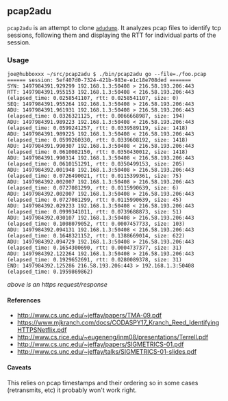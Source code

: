 ## pcap2adu

`pcap2adu` is an attempt to clone [`adudump`](http://www.cs.unc.edu/~jeffay/papers/TMA-09.pdf). It analyzes pcap files to identify tcp sessions, following them and displaying the RTT for individual parts of the session.

### Usage
```
joe@hubboxxx ~/src/pcap2adu $ ./bin/pcap2adu go --file=./foo.pcap
====== session: 5ef407d0-7324-421b-983e-e1c18e708ded =======
SYN: 1497984391.929299 192.168.1.3:50408 > 216.58.193.206:443
RTT: 1497984391.955153 192.168.1.3:50408 < 216.58.193.206:443 (elapsed_time: 0.0258541107, rtt: 0.0258541107, size: 0)
SEQ: 1497984391.955264 192.168.1.3:50408 > 216.58.193.206:443
ADU: 1497984391.961931 192.168.1.3:50408 > 216.58.193.206:443 (elapsed_time: 0.0326321125, rtt: 0.0066668987, size: 194)
ADU: 1497984391.989223 192.168.1.3:50408 < 216.58.193.206:443 (elapsed_time: 0.0599241257, rtt: 0.0339589119, size: 1418)
ADU: 1497984391.989225 192.168.1.3:50408 < 216.58.193.206:443 (elapsed_time: 0.0599260330, rtt: 0.0339608192, size: 1418)
ADU: 1497984391.990307 192.168.1.3:50408 < 216.58.193.206:443 (elapsed_time: 0.0610082150, rtt: 0.0350430012, size: 1418)
ADU: 1497984391.990314 192.168.1.3:50408 < 216.58.193.206:443 (elapsed_time: 0.0610151291, rtt: 0.0350499153, size: 205)
ADU: 1497984392.001948 192.168.1.3:50408 > 216.58.193.206:443 (elapsed_time: 0.0726490021, rtt: 0.0115399361, size: 75)
ADU: 1497984392.002007 192.168.1.3:50408 > 216.58.193.206:443 (elapsed_time: 0.0727081299, rtt: 0.0115990639, size: 6)
ADU: 1497984392.002007 192.168.1.3:50408 > 216.58.193.206:443 (elapsed_time: 0.0727081299, rtt: 0.0115990639, size: 45)
ADU: 1497984392.029233 192.168.1.3:50408 < 216.58.193.206:443 (elapsed_time: 0.0999341011, rtt: 0.0739688873, size: 51)
ADU: 1497984392.030107 192.168.1.3:50408 > 216.58.193.206:443 (elapsed_time: 0.1008079052, rtt: 0.0007457733, size: 103)
ADU: 1497984392.094131 192.168.1.3:50408 < 216.58.193.206:443 (elapsed_time: 0.1648321152, rtt: 0.1388669014, size: 622)
ADU: 1497984392.094729 192.168.1.3:50408 > 216.58.193.206:443 (elapsed_time: 0.1654300690, rtt: 0.0004737377, size: 31)
ADU: 1497984392.122264 192.168.1.3:50408 > 216.58.193.206:443 (elapsed_time: 0.1929652691, rtt: 0.0280089378, size: 31)
END: 1497984392.125286 216.58.193.206:443 > 192.168.1.3:50408 (elapsed_time: 0.1959869862)
```
*above is an https request/response*

#### References
* http://www.cs.unc.edu/~jeffay/papers/TMA-09.pdf
* https://www.mjkranch.com/docs/CODASPY17_Kranch_Reed_IdentifyingHTTPSNetflix.pdf
* http://www.cs.rice.edu/~eugeneng/inm08/presentations/Terrell.pdf
* http://www.cs.unc.edu/~jeffay/papers/SIGMETRICS-01.pdf
* http://www.cs.unc.edu/~jeffay/talks/SIGMETRICS-01-slides.pdf

#### Caveats

This relies on pcap timestamps and their ordering so in some cases (retransmits, etc) it probably won't work right.
